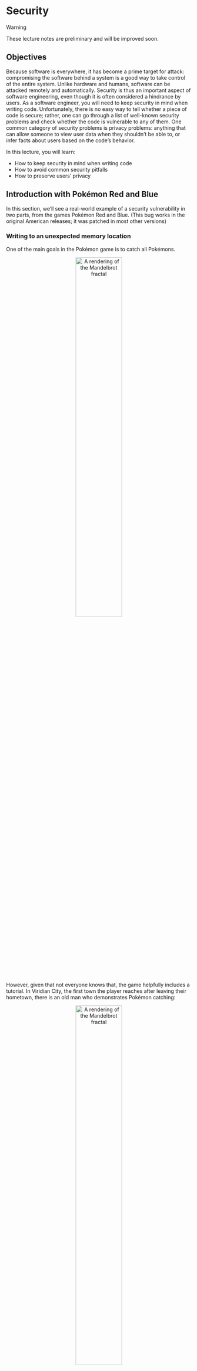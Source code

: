 # Security

> [!WARNING]
> These lecture notes are preliminary and will be improved soon.

## Objectives

Because software is everywhere, it has become a prime target for attack: compromising the software behind a system is a good way to take control of the entire system. Unlike hardware and humans, software can be attacked remotely and automatically. Security is thus an important aspect of software engineering, even though it is often considered a hindrance by users. As a software engineer, you will need to keep security in mind when writing code. Unfortunately, there is no easy way to tell whether a piece of code is secure; rather, one can go through a list of well-known security problems and check whether the code is vulnerable to any of them. One common category of security problems is privacy problems: anything that can allow someone to view user data when they shouldn’t be able to, or infer facts about users based on the code’s behavior.

In this lecture, you will learn:
* How to keep security in mind when writing code
* How to avoid common security pitfalls
* How to preserve users’ privacy


## Introduction with Pokémon Red and Blue

In this section, we’ll see a real-world example of a security vulnerability in two parts, from the games Pokémon Red and Blue. (This bug works in the original American releases; it was patched in most other versions)


### Writing to an unexpected memory location

One of the main goals in the Pokémon game is to catch all Pokémons.

<p align="center"><img alt="A rendering of the Mandelbrot fractal" src="images/battle.png" width="50%" /></p>

However, given that not everyone knows that, the game helpfully includes a tutorial. In Viridian City, the first town the player reaches after leaving their hometown, there is an old man who demonstrates Pokémon catching:

<p align="center"><img alt="A rendering of the Mandelbrot fractal" src="images/oldman.png" width="50%" /></p>

This is a nice feature to show new players what to do, especially given that Pokémon Red and Blue were the first Pokémon games (except for the Japan-only Pokémon Green).

Now let’s think about how the tutorial is implemented. Pokémon Red and Blue only have one playable character, so how can the game show an old man instead? (The female playable character was added in Pokémon Crystal)

Replacing the player image is the easiest part: since there is only one possible player image in the rest of the game, the tutorial code switches the pointer to the image to point to the old man instead, then switches it back, without having to explicitly remember which image was used before since there can be only one.

But the name is another matter: it’s customizable! In the first screenshot above, the player is named “SOLAL”. The tutorial code must store it somewhere. The Game Boy only has 8 KB of RAM, so declaring a variable just for that one time in the entire game seems suboptimal. So, where could the developers store it?

It turns out there is a convenient memory location that is otherwise unused during this part of the game: the list of wild Pokémons that can be encountered in tall grass in the current location. Every location in Pokémon has an associated list of Pokémons that can be encountered when the player is in tall grass, and similar lists for fishing and surfing on water. Whenever the player moves to a different area, the game copies the corresponding lists from the cartridge into memory. But Viridian City has no tall grass, so the corresponding Pokémon list goes unused. Why not use it? After all, its size in memory is more than enough to accommodate any player name.

This is the first part of the vulnerability: the game copies the player’s name, which is user input, into an internal data structure, namely the list of Pokémons that can be found in tall grass. Worse, this input gets silently converted into a different type: from text to a list of Pokémons!

But… that’s fine, right? Because this list of Pokémons is going to be overwritten whenever the player goes somewhere that does have tall grass. Right?


### Reading from that location

Welcome to sunny Cinnabar Island, the town of volcanoes and Fire-type Pokémons! We hope you’ll enjoy your time there, why not try surfing?

<p align="center"><img alt="A rendering of the Mandelbrot fractal" src="images/surf.png" width="50%" /></p>

In the screenshot above, the player is surfing on the sea, by riding a Pokémon. Cinnabar Island has no grass, only sea. Why are we even talking about this? Well, it turns out the developers made a mistake: the vertical strip of water just east of the island, where the player is surfing in the screenshot, is not coded as sea into the game. It’s coded as tall grass!

This is a problem, because Cinnabar Island isn’t supposed to have tall grass. Thus, the game does not configure the list of Pokémons that can be encountered in tall grass when entering the area. Which means the Pokémons encountered on that strip of water are the same as the ones encountered in the tall grass wherever the player was previously.

But that’s fine, right? Because the Pokémons encountered in the strip of water are Pokémons that the player already had access to in the previous area, so the player can’t encounter Pokémons they couldn’t already encounter elsewhere. Right? …you see where this is going.

The game is accidentally reading from an uninitialized memory location, and unfortunately for the developers, that location also happens to be the subject of a bug allowing players to write arbitrary data into it.

With this bug, you too can encounter a Mewtwo, an otherwise unique Pokémon not encountered in the wild, at level 131, a full 31 levels above the maximum allowed level! Just name your player “DDDDDDD”, because the game encodes ‘D’ with a binary value that is the same as the one used to encode the ID of Mewtwo and the level 131, and the list of wild Pokémons made up of (&lt;level>, &lt;ID>) tuples. Then go watch the old man’s tutorial, fly directly to Cinnabar Island, surf… and _voilà_!

<p align="center"><img alt="A rendering of the Mandelbrot fractal" src="images/mewtwo.png" width="50%" /></p>

Since not all characters in the player name correspond to valid Pokémon, one can also get oddities, such as the “MISSINGNO.” Pokémon name, which is used when the game encounters an invalid Pokémon, along with an image that is not a Pokémon but pulled from somewhere else on the cartridge. Pokémon is not usually creepy, but set your name to ‘wwwwwww’, use this glitch, and you get this:

<p align="center"><img alt="A rendering of the Mandelbrot fractal" src="images/missingno.png" width="50%" /></p>


### Takeaways

What should you take away from this interesting though mostly harmless bug?



* Avoid storing data, especially derived from user input, in unintended locations
    * If you must do it, make sure to erase the data from the location immediately after you’re done
* Do not store duplicate information, such as a tile’s looks (water) and its internal type (tall grass)
    * Instead, have the code derive one kind of information from the other, so they don’t get out of sync
* Sanity checks make sense even if you don’t see a way the inputs could be corrupted
    * In this example, the game could ignore wild Pokémons whose level is above 100

The Pokémon developers made the same duplication mistake in the fourth generation of games, Diamond and Pearl, in which one can [surf](https://bulbapedia.bulbagarden.net/wiki/Surf_glitch) through a _door _to reach out-of-bounds locations, and exploit this to go to secret locations in the game. This is problematic because these locations are usually unlocked as a reward for going to a Pokémon event in the real world, such as watching a Pokémon movie, which brings money to the Pokémon developers. Players can thus use this bug to avoid having to pay.


## Keeping Security in Mind

Security is an endless cat-and-mouse game between hackers (both good and evil) and the developers and maintainers of a system. Here are some hints for how to write code that will succumb to the incantations of a hacker.

While it may be tempting to write quick and dirty code to put something together and to make it secure and reliable later, this is a dangerous approach. First, when writing code in this mindset, you always come up with another feature to write - which delays even more the necessary security efforts. Second, the more your codebase grows, the harder it is to introduce security notions without rewriting a lot of code. Therefore, it is important to think about security from the start.

Thankfully, the first advice to write secure code is to write _good _code, and this is a topic we have already covered extensively during this course. Indeed, bugs are easier to spot and harder to introduce if:



* The code is well modularized, and interfaces only expose what is strictly necessary to their functionality
* The logic of the code is easy to understand
* There is no code duplication (as it is very easy to patch a bug in one place and forget about the other copies)
* Your code is well tested, using both unit tests, end-to-end testing, and fuzzing techniques

This list is not exhaustive, but it captures the general idea.

Trust boundaries should also be clearly established and enforced. A trust boundary describes a boundary between components that are trusted by the system and components that are not. Any data that crosses this boundary must be handled carefully, as it may originate from a malicious user trying to affect the behaviour of the system. You should always make sure that this data is of the correct format and fail fast if it is not. For example, in an Android application with a web server backend hosted in the cloud, the Application and the Server should be considered as independent: the App should not blindly trust any data received from the server (it may originate from a pirated server, for example), and the Server should not trust any data received from the App (it may come from a modified client or even from hand-crafted HTTP requests). Finally, **users are always outside of your trust boundaries**. You should always validate any input that originates from users.

The principle of least privilege is also a general guideline to keep in mind. It states that each component in your system should be granted exactly the permissions it needs to do its task, and not more. In a Web application, you could for example make sure that the login/registration module can only change the users in the database, and not anything else (their permissions, their messages, their orders…). A simple way to enforce that is to use different users (be it Unix users, Database users, API users, …) for different modules in your app, and make sure that a module cannot access the credentials from other modules. When implementing authorization on your system, it is also better to use credentials that give the least permissions possible, and issue credentials with a very short validity period and more permissions on a per-action basis.

These few hints are not everything, as a lot of security concepts are language or framework specific. In general, most of them can be found in the language or framework documentation. For example, Oracle provides an important list of [secure coding guidelines for Java](https://www.oracle.com/java/technologies/javase/seccodeguide.html). Other lists of common flaws are very useful and should be carefully reviewed regularly, to make sure you know what are the flaws they describe and how to prevent them. We provide you with some of the most important of these flaws in the next section.


## Common Security Pitfalls

Here, we will list some of the common flaws from [OWASP Top Ten Web Application Security Flaws](https://owasp.org/www-project-top-ten/) as well as the [OWASP Mobile Top Ten](https://owasp.org/www-project-mobile-top-10/), which apply specifically to Web and mobile applications respectively. You can also have a look at the [Common Weakness Enumeration Top 25](https://cwe.mitre.org/top25/archive/2020/2020_cwe_top25.html) list, which contains more general weaknesses. 


```
In general, you will easily find security lists for your particular application domain online: you should make sure to review your code against each possible vulnerability and actively try to break your software from the point of view of an attacker (e.g. red teaming) to ensure its security. Also, these lists get updated fairly often given new technologies and popular attack vectors, so make sure to check them every so often.
```



### Injection

Injection flaws can be disastrous, but at the same time are relatively simple to prevent. These flaws are characterized by the use of malicious user input in sensitive places. The easiest way to prevent them is always to sanitize input as much as possible. We present here the three most common types of injections: SQL Injections, Command Injections, and Cross Site Scripting (XSS)

**SQL Injections** refer to SQL, a popular language to query relational databases. In SQL, you write requests to access tables in the database. For example, if you want to get all users with id 42, you could write `SELECT * FROM users WHERE user_id = 42 ;`

The injection happens when you want to set this user id using user provided data. If you write a login form, you can be tempted to write something like this (in Java): 


```
connection.createStatement().executeQuery("SELECT * FROM users WHERE user_email = '" + email + "'"); // Dangerous, don't do this!
```


However, this is dangerous - especially if the user email is not previously validated. For example, a malicious user could provide an email `"' ; DELETE FROM users WHERE 1 = 1 --"`, which would delete all users. More sophisticated attacks are indeed possible, and you can learn about them in multiple courses at EPFL.

**How to avoid this? **In the case of SQL queries, most client libraries provide a way to _prepare _requests. When writing the request, you indicate that some values will be replaced by user values. In some way, this is equivalent to creating a “SQL function” that takes some values. These values are handled in a specific way by the SQL server, meaning they cannot be interpreted as SQL code. Here is how you could write this in Java:


```
PreparedStatement statement = connection.prepareStatement("SELECT * FROM users WHERE user_email = ?");
statement.setString(1, email);
return statement.executeQuery();
```


**Command injections** refer to system commands. For example, let’s say you want to write an application that takes any domain and runs a _ping_ command on this domain and returns the output to the user. In Python, one could write it this way:


```
import os
result = os.system("ping " + domain)
```


However, an user can provide a domain such as `"epfl.ch ; cat /var/www/passwords.conf" `to simply read all the passwords from your web server configuration. 

**How to avoid this? **In this case, you should use “harder” but “safer” alternatives to os.system, such as the os.exec* family of function. They all take an executable path as an argument and usually consider all other parameters as **arguments** to this executable, instead of passing everything to the shell - which may interpret the arguments as commands.

**Cross Site Scripting **refers to the ability for an attacker to inject HTML source code in a web page served by your application, targeting the user browser. Depending on the severity, this may give the attacker the possibility to execute any Javascript code in the user browser, giving them full access to the targeted account.

There are two main ways in which an application can be vulnerable to XSS. The first one is if you store some user data and display it on some page without any sanitization. In this case, any person visiting the page can be affected. The second one is if you take some parameters (either in the URL or in response to a form) and display them back without sanitization. Here, the victim must be redirected to this page with a crafted parameter, so they need to click on a malicious link containing the payload.

**Example: **assume that users are able to leave some comments on a website through an HTML form, which are stored on the website’s database. Those comments are stored in plain text, without performing any sanitization or verification whatsoever.
In this example, the provided input text will be fetched by any subsequent user visiting this page. However, nothing will be displayed, instead the user will be redirected to http://evilwebsite, simply because the script tag will be interpreted by their browser’s Javascript engine as being part of the HTML document object model (DOM). The injected code is arbitrary, and can thus be used to steal cookies (being able to use the user’s sessions on other websites), run cryptominers, inject advertisements into the page, phish passwords, ...

**How to avoid this? **As always, it is very important to sanitize user input, preferably through a whitelist. If your input is not supposed to contain HTML, you should make sure that any potential HTML tag (e.g.,. `&lt;script>`) should be escaped. In HTML, you can simply replace the characters `&lt; `with` &lt;` and `> `with` &gt;`. The browser will display them as the correct characters but will not try to interpret them as HTML tags.

A lot of web templating frameworks automatically escape HTML on user input, and web application frameworks usually provide methods to do this. It is still a good practice to test that the input is correctly sanitized using end-to-end tests.

In general, use a library that automates this for you (e.g. [DOMPurify](https://github.com/cure53/DOMPurify)). Escaping HTML perfectly can require a bit of effort, and using a library that does it well is the best way to make sure you don’t forget anything.

See OWASP cheat sheets [A1:2017-Injection](https://owasp.org/www-project-top-ten/2017/A1_2017-Injection) and [A7:2017-XSS](https://owasp.org/www-project-top-ten/2017/A7_2017-Cross-Site_Scripting_(XSS)) ; Java Secure Coding Guidelines [INJECT](https://www.oracle.com/java/technologies/javase/seccodeguide.html#3)


### Broken Access Control

This flaw describes the possibility for users to do actions that should be forbidden to them. For example, if a standard user can delete any account on your service using a bug, or if they can see the photos uploaded by any user because the directory has indexing enabled.

There is no easy way to avoid these bugs, but some common patterns can be avoided. 

For example, you should always protect _direct object accesses_: if a user account has an id, you should make sure that the URL `/users/delete/:account_id` is protected and can only be accessed by an administrator account. Even if the given ID is supposed to be secret, random and complicated to guess (non sequential, with high entropy), all accesses to the object should still be checked for permission. Indeed, one can always send requests with random ids and possibly delete an account.

Writing end-to-end tests that try to call each endpoint without the appropriate permissions can also help you gain confidence that you did not entirely forget to put access control in. It can also protect you from later updates that could accidentally disable access control on some endpoints.

See OWASP cheat sheet [A5:2017-Broken Access Control](https://owasp.org/www-project-top-ten/2017/A5_2017-Broken_Access_Control) ; Java Secure Coding Guidelines [ACCESS](https://www.oracle.com/java/technologies/javase/seccodeguide.html#9)


### Insecure Deserialization

Serialization is the concept of _translating a data-structure or object to a form in which it can be stored._ Deserialization is the opposite operation: translating some stored data to an object or data-structure. 

JSON (JavaScript Object Notation) is a very common format for data serialization and deserialization. Libraries to serialize and deserialize objects exist in a lot of languages. For example, the following Scala objects could be serialized in JSON this way:


```
case class Address(street: String, city: String, zipcode: String, country: String)
case class Person(givenname: String, familyname: String, age: Int, address: Address)

val arthur = Person("Arthur", "Dent", 42, Address("Country Lane", "Cottington", "PO16 7GZ", "United Kingdom"))
print(Json.stringify(arthur))

>>> 
{
	"givenname": "Arthur",
	"familyname": "Dent",
	"age": 42,
	"address": {
		"street": "Country Lane",
		"city": "Cottington",
		"zipcode": "PO16 7GZ",
		"Country": "United Kingdom"
	}
}
```


However, there are other ways to serialize and deserialize objects. You can even define your own (for example, if you have a fixed number of fields that always come in the same order, you can simply define that each field should be separated by an arbitrary string such as “`$$SEP$$`”, this would be a serialization scheme. You should however obviously check that the separator cannot show up in the fields’ values). However, when you try to deserialize user data, you must always be very cautious. 

Java is natively capable of serialization or deserialization of any object to a string representation. However, there are absolutely no integrity checks on these objects: quoting the Java Secure Coding Guidelines: **“Deserialization of untrusted data is inherently dangerous and should be avoided”.** If you simply deserialize any user input in Java, an attacker could simply write something else in the object - which could lead to a trivial _remote code execution _attack. Therefore, you should never use Java deserialization on untrusted data.

Even when using safer representations such as JSON or custom formats, there are multiple possible attacks. 

First, bugs in the deserialization parser can cause infinite loops or very high memory usages, which can lead to a denial of service attacks. This is a common bug for naive parsers in [XML](https://en.wikipedia.org/wiki/XML_denial-of-service_attack#:~:text=An%20XML%20denial%2Dof%2Dservice,or%20system%20running%20that%20service.), but can also happen in JSON if the size of the input is not limited (for example, an attacker could send a very huge JSON string that would exhaust the system memory when deserializing).

Second, you should always remember that serialized data is not protected against tampering. For example, let’s say you want to authenticate an user and send them a HTTP cookie containing the following data: `{"user_id": 5, "admin": false}`. An attacker can simply modify the cookie to read `{"user_id": 5, "admin": true}` to become an admin, if no other safeguards are put into place. Therefore, if your object serialization contains sensitive data that must not be changed by the user, it is very important to authenticate it. If you use JSON, [JSON Web Tokens (JWT)](http://jwt.io/) are a good way - but they also have [problems](https://connect2id.com/products/nimbus-jose-jwt/vulnerabilities) on their own.

A rule of thumb is to always be cautious when deserializing user-data, and to use a battle-tested library to do so, as naive homemade implementations may be subject to known flaws unbeknownst to you.

See OWASP cheat sheet [A8:2017-Insecure Deserialization](https://owasp.org/www-project-top-ten/2017/A8_2017-Insecure_Deserialization) ; Java Secure Coding Guidelines [SERIAL](https://www.oracle.com/java/technologies/javase/seccodeguide.html#8)


### Using Insecure Components

Important applications often depend on dozens of external libraries, which themselves depend on dozens of other libraries. When you want to perform a specific task (for example, JSON serialization or network communication), it is often faster and safer to use specialized libraries that are very good at this specific thing (for example, GSon and Netty respectively). Writing a web-app from scratch in most languages would be re-inventing the wheel: you’d need to develop a whole network stack to handle TCP connections, parse HTTP requests, then dispatch them to your workers and write the reply. Instead of doing that, it is way easier and safer to use a framework (such as Spring or Play, in Java). 

Using external libraries is safer, because these libraries are developed by teams of skilled developers that specifically work on them. They are also used widely, which means that discovered flaws are usually patched quickly. However, these observations don’t apply to _all _libraries - some of them are almost unknown and maintained by a single developer, possibly even abandoned. Therefore, it is a good practice to **make sure that a library is well supported and has a wide community** before depending on it in a project.

It is also important to keep these libraries up-to-date. Critical flaws are found every day in tens of open source projects, even the most popular ones. **Running an insecure version of a widely popular library is extremely dangerous**, as easy-to-use exploits are often widely available to attackers, who can then exploit the bugs effortlessly. This affects everyone (e.g., Facebook was affected in [September 2020](https://portswigger.net/daily-swig/internal-facebook-systems-exposed-via-unpatched-apache-library)).

See OWASP cheat sheet [A8:2017-Using Components With Known Vulnerabilities](https://owasp.org/www-project-top-ten/2017/A9_2017-Using_Components_with_Known_Vulnerabilities) ; Java Secure Coding Guidelines [FUNDAMENTALS-8](https://www.oracle.com/java/technologies/javase/seccodeguide.html#0-8)


### Improper Platform Usage and Insecure Data Storage

Most computer systems include secure facilities for the storage and processing of highly sensitive data such as cryptographic keys, database passwords, user credentials, … Examples include the [iOS keychain](https://developer.apple.com/documentation/security/keychain_services), [Android Keystore](https://developer.android.com/training/articles/keystore), or [Linux keyrings](https://www.man7.org/linux/man-pages/man7/keyrings.7.html), as well as hardware-hardened circuitry ([Android hardware-backed keystore](https://source.android.com/security/keystore), [Intel Secure Key](https://software.intel.com/content/www/us/en/develop/blogs/what-is-intelr-secure-key-technology.html), or [ARM TrustZone](https://developer.arm.com/ip-products/security-ip/trustzone), ...) and cryptographic libraries ([Android Cryptography](https://developer.android.com/guide/topics/security/cryptography), [Java / C# Bouncy Castle](https://www.bouncycastle.org/), ...)

It is your responsibility as a developer to learn about the best security practices of your specific application environment. Failure to do so will result in you reinventing the wheel with great risks of exposing flaws in your implementation (designing truly secure cryptography and storage technologies is extremely hard!). As a rule of thumb, unless you are a cryptography expert, never implement encryption mechanisms yourself. There are many (bad) software systems in the wild that store secrets in plaintext storage (such as files on the disk), or that implement their own (doubtfully secure) encryption mechanisms. Remember that security through obscurity is usually a recipe for disaster, and use Kerckhoffs’s principle which states that “a cryptosystem should be secure even if everything about the system, except the key, is public knowledge”.

See [OWASP cheat sheet about M1: Improper Platform Usage](https://owasp.org/www-project-mobile-top-10/2016-risks/m1-improper-platform-usage), [OWASP cheat sheet about M2: Insecure Data Storage](https://owasp.org/www-project-mobile-top-10/2016-risks/m2-insecure-data-storage)


### Code Tampering and Reverse Engineering

In these attacks, hackers will typically exploit the application binary and files themselves by decompiling assembly / bytecode executables and retrieving assets (images, configuration files, ...) from the software package. Example scenarios include:



* Changing the application binary or its assets and repackaging it, then distributing it under a different name
* Wrap or redirect API calls from the application to external code (library, OS, remote services) to intercept data in-flight or execute malicious code (stealing credentials, running cryptocurrency miners, ...)
* Extracting constants from the binary code such as API keys, passwords and other hardcoded secrets
* Stealing proprietary algorithms (e.g. trained ML models)

Typically, any code that is accessible to users (mobile apps, javascript frontends, desktop applications) is susceptible to reverse engineering of its source files. By applying security best practices (such as using the aforementioned secure facilities of a system), the execution scope of the end-user software should stay limited. Tools such as code obfuscators (such as [Proguard in Android](https://developer.android.com/studio/build/shrink-code)) may also considerably slow down the progress of attackers in understanding the code binary by removing the attached semantics (class names, variables, ...).

See [OWASP cheat sheet about M8: Code Tampering](https://owasp.org/www-project-mobile-top-10/2016-risks/m8-code-tampering), [OWASP cheat sheet about M9: Reverse Engineering](https://owasp.org/www-project-mobile-top-10/2016-risks/m9-reverse-engineering)


### Extraneous Functionality

Sometimes hackers don’t need anything other than the software itself to find vulnerabilities: debugging tools (such as loggers, privilege backdoors) and WIP code (demo features, test code paths) may find their way into the final product, if developers are not careful about removing them. Attackers can then very easily collect information about the functionalities of the software, or may even use these unwanted features directly. For instance, a mobile app may contain log statements that are observable by simply connecting the phone to a debugging tool (such as adb or Android Studio) and leak implementation details. Another example is an authentication server that should always require users to use 2-factor authentication, but has a hidden backdoor endpoint used for testing purposes that bypasses 2FA: hackers may simply find the corresponding calling code, and try to execute it themselves to gain access to users accounts, with some additional social engineering.

See [OWASP cheat sheet about M10: Extraneous functionality](https://owasp.org/www-project-mobile-top-10/2016-risks/m10-extraneous-functionality)


## Preserving Users’ Privacy

Privacy has become an important concern in modern times. To some degree, awareness has improved as well. We are less likely today to hand out all of our personal data and PII (Personally Identifiable Information: name, address, phone number, …) to unknown websites. In this section, we will briefly discuss some ways in which you can make sure that the data you collect about your users is not misused or leaked.


### Strategy 1: Data you don’t collect is data you don’t need to protect

The first way to protect user data is to refrain from collecting it.

When writing a form, make sure that every field inside that form is needed, because as soon as the data reaches your server, you are responsible for keeping it secret. The same concept applies to any way of collecting data: automated logs, machine learning algorithms, … 

Recent regulations require you to explicitly request user consent before collecting certain data. Data collection also comes with multiple legal requirements: you must keep the data safe from unauthorized access, cannot share it with third parties unless explicitly authorized by the user, you must allow the user to download a copy of their data or to remove it from your servers. You may collect some data without requiring any consent, but the scope of this collection is very limited - think username/passwords, for example.

It may sound tempting at first to collect every possible information about your user base, but remember: **all this information needs to be kept private.**


### Strategy 2: Hash / encrypt user data

When the data reaches your backend server, you want to make sure that it stays safe even if something bad happens (think: a bad actor logs-in as admin on your server).

Encrypting the whole database is usually a good thing, but depending on the encryption scheme you choose, you won’t be protected against the same kind of attacks. For example, encrypting the database on disk won’t protect you if the key to decrypt it is on the machine. 

Using multiple database accounts with limited permissions can also limit the consequences of bugs in your application code. For example, if your database software allows it, you can make sure that the account you use to create new users is not able to change the permissions of the users or to return a list of users in the database. This way, if a bug in your registration code allows an attacker to write arbitrary requests, they will be constrained by the permissions of the database user.


#### Keeping passwords safe

An important thing to think about is **hashing passwords.** You may think that if your app is not very important, your users’ passwords don’t matter. After all, what could possibly go wrong if an attacker gets a user password for your Zoo Management smartphone game? Well, that user has possibly **reused this password elsewhere**. Password reuse is a very common problem because humans are not good at remembering multiple complex passwords. Therefore, you should assume that any user on your app may have used a very important password to register, and you must make sure that this password **never leaks.** 

Thankfully, there is an easy way to achieve that: hashing. Contrary to encryption, which is reversible (i.e. if you know the key, you can decrypt and read the original value), good hashing is only one way, meaning it’s almost impossible to find the original value given the hash of that value. Using hashes, you don’t have to keep an encryption key secret. You also don’t have the risk of one of the developers using the key to decrypt the password of a user to access their email account.

Hashing functions are provided in libraries in almost all programming languages. Some of them, as PHP, include them in their standard library. They can be divided in two categories:



* **“Fast” hashing functions**: SHA1, MD5, SHA3… \
These functions are often used to compute hashes for files. They can hash multiple gigabytes in a few seconds, into a short series of bytes written in hexadecimal form (20 bytes for SHA1)
* **“Slow” hashing functions**: Argon2, BCrypt, … \
These functions are slower, and you can adapt their cost when calling them (making them use more or less memory, and more or less CPU time). “Slow” here means that a standard password can take about 500ms-1s to hash.

When storing passwords, **you should only use “slow” hashing functions**. First, they are usually specifically built to handle passwords. Second, the fact that they are slow means it will be very hard for an attacker to _bruteforce_ a hash to try to recover the password. Indeed, if an attacker gets access to a list of hashed passwords, they can try a list of common passwords, or simply all permutations of some length. In 2012, using 25 GPUs in parallel allowed attackers to test 60 billion SHA1 hashes per second ([https://www.zdnet.com/article/25-gpus-devour-password-hashes-at-up-to-348-billion-per-second/](https://www.zdnet.com/article/25-gpus-devour-password-hashes-at-up-to-348-billion-per-second/)). Argon2 is way harder to parallelize and to run on a GPU, therefore it is not as trivial for attackers to bruteforce passwords hashed using it.

But how to check a user password if it is impossible to decrypt it? That’s simple: because the hash function is deterministic, you can simply apply the hash function again on a provided password and compare it with your stored hash to check if it’s correct. You will see a small code sample below.

When hashing passwords, **it is important to use a _salt_**. A _salt_ is a random string added to the password before hashing it. You need to have one random salt for each user, and you obviously need to keep it with the password, otherwise it would be impossible to re-use it when hashing user input. Using a salt makes it harder for an attacker to see if two users used the same password (since hashing is deterministic, if two users choose password “aaaaa”, they will get the same sha1 hash “5cafdebe4e78588628681c0fa5fda8a410ccd966”; but by adding the different salts to the passwords, they become different string that - most likely - give two different hash values). Moreover, not using salt means that an attacker that wants to bruteforce stored passwords can do it only once for each hash value: every time they try to hash a guess, they can immediately see all users for which this password works. 

Usually, **the libraries that provide the hash functions also include automatic hashing **(and you should **<span style="text-decoration:underline;">never</span>** try to write your own hash/cryptography functions libraries to use them in the real world). You have a function to hash the password when the user registers (``password_hash`` in PHP), that will create a salt, hash the password with the salt, and return a string containing both the salt and the hash ; and a function to verify a user password (``password_verify`` in PHP), that takes a user provided password and a previously hashed password and checks that they correspond. For example, Argon2 hashes created using PHP’s _password_hash_ look like this:


```
$argon2id$v=19$m=65536,t=4,p=1$LkZFZDIwNHZqR2ttMHhRTA$sIy1TMe9frrczfWpOSMrENt1jWkCt4vSyzm+i2iGQGo
```


It’s a string in which parameters are separated using the dollar sign. The name of the algorithm comes first, then come multiple parameters for the algorithm, and finally the salt `LkZFZDIwNHZqR2ttMHhRTA` and the hashed password `LkZFZDIwNHZqR2ttMHhRTA$sIy1TMe9frrczfWpOSMrENt1jWkCt4vSyzm+i2iGQGo.`

As for the encryption mechanisms, you should preferably use well maintained libraries for passwords hash with salt handling to reduce chances of encountering bugs that can lead to data leaks.


```
Note: protect your backups as well as your data!
Even if your main database server is a fortress that no-one can ever enter, it is useless if you regularly backup your database and put it in a freely accessible directory. This is in fact a problem that is quite common and has led to the leak of very personal data, such as with the Red Cross Blood Service in Australia data leak.
Therefore, make sure that your backup strategy doesn't accidentally involve keeping database archives in indexed directories that can be found using any search engine.
```



### Strategy 3: Encrypt data between the server and the client

Users often browse the web from networks that are insecure, such as public wifi hotspots (think Airport WiFi). On such networks, it is particularly easy for an attacker to set-up a device that imitates the hotspot but acts as a Man-in-the-Middle between user devices and the actual network. This means that when a user _thinks_ they are connected to _Zurich FH FreeWifi_, they are actually connected to an attacker laptop that redirects all your requests to the legitimate network but spies on them or modifies them while doing so.

Using this scheme, an attacker can **read **what is exchanged between the victim and the internet, and **modify **it: either by blocking some websites, or inserting malicious links in them.

However, there is a simple protection to these attacks: **TLS** - for Transport Layer Security. As you may recall from your Computer Networks course, the Transport Layer is the network layer in which TCP and UDP reside. **TLS** is a protocol that adds encryption to TCP. Using TLS, the client and server first exchange a **handshake**, in which the server presents a signed certificate to prove that it is legitimate (usually, this certificate simply contains the **domain name** of the server, and enables the client to make sure that the server is the legitimate owner for that domain name), and then both the client and server derive a secret key to encrypt the rest of the communication. There are multiple versions of the TLS standard, and it admits multiple algorithms to derive the signature and the keys. 

In HTTP, the use of TLS is denoted by the _S_ after _HTTP_ in the URL (_[https://www.epfl.ch/](https://www.epfl.ch/)_). HTTPS uses port 443 instead of 80 and uses TLS instead of simple TCP. Today, using HTTPS is highly recommended, as browsers begin to display insecure warnings on forms sent via an insecure connection and search-engines lower the rank of websites that don’t offer HTTPS.

Deploying HTTPS is nowadays very easy and can be done for free. If you rent your own servers, it is very simple to get a certificate and to automate its renewal using [Let’s Encrypt](https://letsencrypt.org/fr/). Getting the server configuration right can be a bit tricky, but multiple tools exist to help you with that: see for example [https://ssl-config.mozilla.org/](https://ssl-config.mozilla.org/). Otherwise, you can also use a CDN (Content Delivery Network), such as Cloudflare, as most of them give you a free TLS certificate and easy configuration options. 

There is usually no good reason to leave a part of your service reachable using standard HTTP - and be aware that it can be dangerous to do so! Indeed, if your site can be accessed via simple HTTP, a man-in-the-middle can simply block any connection to your HTTPS server and instead force the use of simple HTTP requests. The same goes for “insecure” algorithms: TLS allows a lot of algorithms to be used, and some of them are nowadays considered insecure. Leaving them enabled makes sure that old clients can still connect, but it makes recent clients more vulnerable, as a man-in-the-middle can use downgrade attacks to force the client to use the insecure algorithms.


### Strategy 4: Beware of side-channels

Even when your data is not accessible directly, it can be possible to access it via _side channels_, by observing the result of some actions to infer what the value is.

The website Ashley Madison promoted itself as a website for extra-conjugal encounters. It is not hard to understand why their customers wanted to stay relatively anonymous, and why they would have been very annoyed if it was trivial to check if their email address was registered on the site… which was actually the case. 

When poorly implemented, a password reset form can simply leak if the user already exists. In fact, a naive way of implementing password reset would be to ask the user its email, then send them a recovery link if the email exists, and otherwise display an error. However, this makes it very easy to check if an email address exists in the database. While Ashley Madison displayed the same message in both cases, _[they removed the email field and button if the email existed](https://www.troyhunt.com/your-affairs-were-never-discrete-ashley/)! _This means that no user on their service was really anonymous, and it was trivial for anyone to check if someone had an account there. 

**How to get this feature right?** The easiest way is to send an email regardless of whether the account exists or not. If you have an account, the email contains a recovery link. Otherwise, it contains a generic message such as “You tried to recover your password for this email but your email was not registered on our service”. The page shown to the user must be exactly identical in both cases.

Even if you get the password reset form right, another feature that can expose the existence or not of a user in a database is the registration form. On most websites, the email address is the login, therefore it has to be unique among all users. And therefore, if a user attempts to register using an email address that already exists, you need to tell them that they can’t register, as the email is already used… Here, you can use the same strategy as before: when registering, send a confirmation email to the user. If the email already exists, simply ask them to login instead or inform them that someone tried to create a new account with this email address.

Finally, a sneakier way to guess if a user exists or not is to use the login feature and to time how long it takes to return “Wrong credentials”. Indeed, a naive way to handle login would be the following:


```
login(email, password):
	account = database.get_user(email)
	
	if account is None:
		return WrongCredentials
	else:
		return password_verify(password, account.password_hash)
```


Now think about what happens if your password hash function is slow - like about 500ms. If the account exists, then you need to verify the password - which takes about 500ms. However, if the account doesn’t exist, the function returns immediately. Assuming the round-trip time is not high (for example, 50ms), it is very easy for the attacker to distinguish both cases, leaking if the email exists in the database.

Here, the mitigation can be a bit tricky. One simple way to mitigate this problem is to **hash something regardless**. For example, you can have a constant somewhere containing a hashed random string. Whenever someone tries to login using an account that does not exist, simply use _password_verify_ on that hash. This will take the usual 500ms and make it impossible for the attacker to distinguish both cases. Indeed, you don’t want to ruin your efforts by returning a different error message depending on whether the email exists or not in the database.

Not all applications need to hide their list of users this way - however, these pieces of advice can apply to any kind of sensitive information. Always try to reason about how an attacker could use innocent features to gain knowledge about information that should be kept private.
